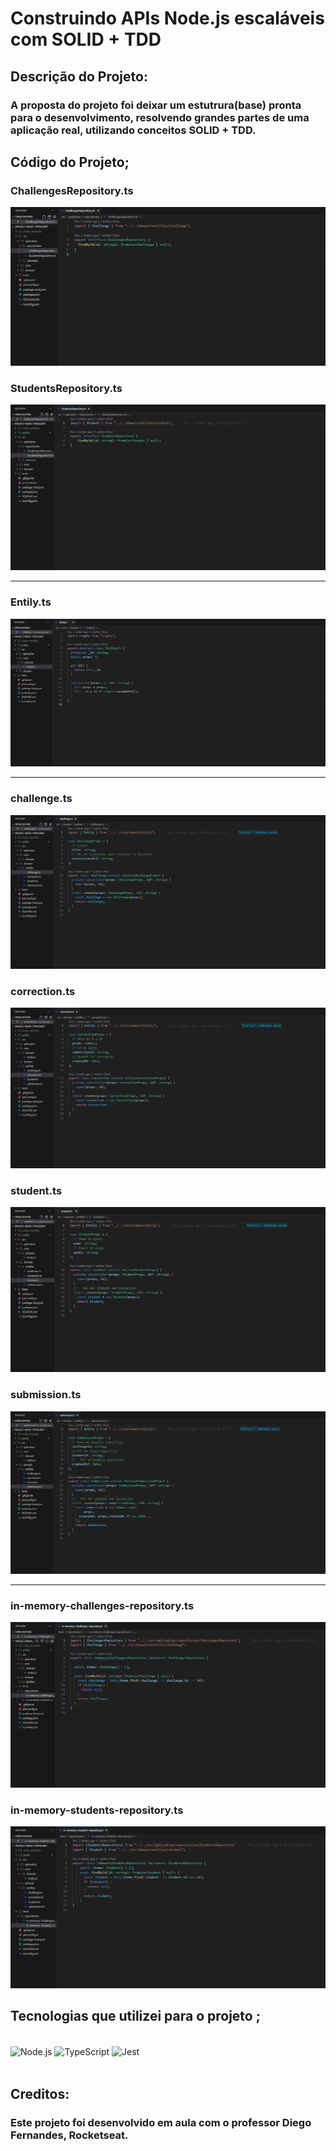
# Construindo APIs Node.js escaláveis com SOLID + TDD

## Descrição do Projeto:

### A proposta do projeto foi deixar um estutrura(base) pronta para o desenvolvimento, resolvendo grandes partes de uma aplicação real, utilizando conceitos SOLID + TDD.

## Código do Projeto;
### ChallengesRepository.ts
![](./public/images/ChallengesRepository.png)
### StudentsRepository.ts
![](./public/images/StudentsRepository.png)

<hr>

### Entily.ts
![](./public/images/Entily.png)

<hr>

### challenge.ts
![](./public/images/challenge.png)

### correction.ts
![](./public/images/correction.png)

### student.ts
![](./public/images/student.png)

### submission.ts
![](./public/images/submission.png)

<hr>

### in-memory-challenges-repository.ts
![](./public/images/in-memory-challenges-repository.png)

### in-memory-students-repository.ts
![](./public/images/in-memory-students-repository.png)

## Tecnologias que utilizei para o projeto ;  
<div style="display: inline_block"><br>
    <img  align="center" src="https://cdn.jsdelivr.net/gh/devicons/devicon/icons/nodejs/nodejs-original.svg" heigth="30" width="40"alt="Node.js">
    <img  align="center" src="https://cdn.jsdelivr.net/gh/devicons/devicon/icons/typescript/typescript-original.svg"  heigth="30" width="40"alt="TypeScript">
    <img  align="center" src=https://cdn.jsdelivr.net/gh/devicons/devicon/icons/jest/jest-plain.svg heigth="30" width="40"alt="Jest">
</div>

<br>

## Creditos:
### Este projeto foi desenvolvido em aula com o professor Diego Fernandes, Rocketseat.

